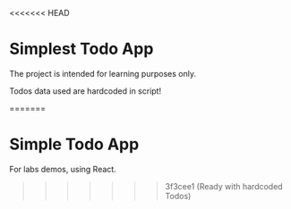 <<<<<<< HEAD
# Simplest Todo App

The project is intended for learning purposes only.

Todos data used are hardcoded in script!

=======
# Simple Todo App

For labs demos, using React.
>>>>>>> 3f3cee1 (Ready with hardcoded Todos)
